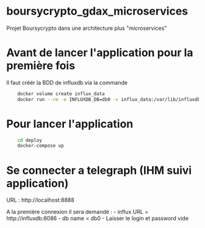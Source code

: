 # boursycrypto_gdax_microservices

Projet Boursycrypto dans une architecture plus "microservices"

# Avant de lancer l'application pour la première fois
Il faut créér la BDD de influxdb via la commande
```bash
    docker volume create influx_data
    docker run --rm -e INFLUXDB_DB=db0 -v influx_data:/var/lib/influxdb influxdb /init-influxdb.sh
```

# Pour lancer l'application
```bash
    cd deploy
    docker-compose up
```

# Se connecter a telegraph (IHM suivi application)
URL : http://localhost:8888

A la première connexion il sera demandé : 
    - influx URL = http://influxdb:8086
    - db name = db0
    - Laisser le login et password vide
    